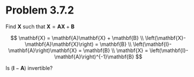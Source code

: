 # Problem 3.7.2

Find $\mathbf{X}$ such that $\mathbf{X}=\mathbf{AX}+\mathbf{B}$

$$
\mathbf{X} = \mathbf{A}\mathbf{X} + \mathbf{B} \\
\left(\mathbf{X}-\mathbf{A}\mathbf{X}\right) = \mathbf{B} \\
\left(\mathbf{I}-\mathbf{A}\right)\mathbf{X} = \mathbf{B} \\
\mathbf{X} = \left(\mathbf{I}-\mathbf{A}\right)^{-1}\mathbf{B}
$$

Is $\left(\mathbf{I} - \mathbf{A}\right)$ invertible?
